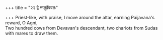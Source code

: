 +++
title = "२२ द्वे नप्तुर्देववतः"

+++
Priest-like, with praise, I move around the altar, earning Paijavana's reward, O Agni,  
     Two hundred cows from Devavan's descendant, two chariots from Sudas with mares to draw them.